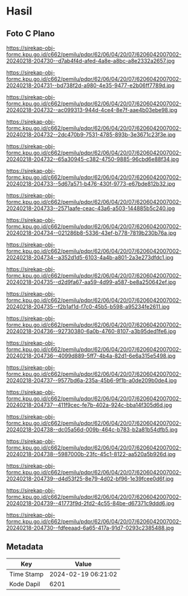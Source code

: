 # Hasil

## Foto C Plano

https://sirekap-obj-formc.kpu.go.id/c662/pemilu/pdpr/62/06/04/20/07/6206042007002-20240218-204730--d7ab4f4d-afed-4a8e-a8bc-a8e2332a2657.jpg

https://sirekap-obj-formc.kpu.go.id/c662/pemilu/pdpr/62/06/04/20/07/6206042007002-20240218-204731--bd738f2d-a980-4e35-9477-e2b06ff7789d.jpg

https://sirekap-obj-formc.kpu.go.id/c662/pemilu/pdpr/62/06/04/20/07/6206042007002-20240218-204732--ac099313-944d-4ce4-8e7f-aae4b03ebe98.jpg

https://sirekap-obj-formc.kpu.go.id/c662/pemilu/pdpr/62/06/04/20/07/6206042007002-20240218-204732--2dc470b9-7531-4785-893b-3e3671c23f3e.jpg

https://sirekap-obj-formc.kpu.go.id/c662/pemilu/pdpr/62/06/04/20/07/6206042007002-20240218-204732--65a30945-c382-4750-9885-96cbd6e88f34.jpg

https://sirekap-obj-formc.kpu.go.id/c662/pemilu/pdpr/62/06/04/20/07/6206042007002-20240218-204733--5d67a571-b476-430f-9773-e67bde812b32.jpg

https://sirekap-obj-formc.kpu.go.id/c662/pemilu/pdpr/62/06/04/20/07/6206042007002-20240218-204733--2571aafe-ceac-43a6-a503-144885b5c240.jpg

https://sirekap-obj-formc.kpu.go.id/c662/pemilu/pdpr/62/06/04/20/07/6206042007002-20240218-204734--021286b8-5336-43ef-b778-7819b230b76a.jpg

https://sirekap-obj-formc.kpu.go.id/c662/pemilu/pdpr/62/06/04/20/07/6206042007002-20240218-204734--a352d1d5-6103-4a4b-a801-2a3e273dfdc1.jpg

https://sirekap-obj-formc.kpu.go.id/c662/pemilu/pdpr/62/06/04/20/07/6206042007002-20240218-204735--d2d9fa67-aa59-4d99-a587-be8a250642ef.jpg

https://sirekap-obj-formc.kpu.go.id/c662/pemilu/pdpr/62/06/04/20/07/6206042007002-20240218-204735--f2b1af1d-f7c0-45b5-b598-a95234fe2611.jpg

https://sirekap-obj-formc.kpu.go.id/c662/pemilu/pdpr/62/06/04/20/07/6206042007002-20240218-204736--92730380-6a0b-4760-8107-a3b95ded1fe6.jpg

https://sirekap-obj-formc.kpu.go.id/c662/pemilu/pdpr/62/06/04/20/07/6206042007002-20240218-204736--4099d889-5ff7-4b4a-82d1-6e6a315e5498.jpg

https://sirekap-obj-formc.kpu.go.id/c662/pemilu/pdpr/62/06/04/20/07/6206042007002-20240218-204737--9577bd6a-235a-45b6-9f1b-a0de209b0de4.jpg

https://sirekap-obj-formc.kpu.go.id/c662/pemilu/pdpr/62/06/04/20/07/6206042007002-20240218-204737--411f9cec-fe7b-402a-924c-bba14f305d6d.jpg

https://sirekap-obj-formc.kpu.go.id/c662/pemilu/pdpr/62/06/04/20/07/6206042007002-20240218-204738--dc05a56d-009b-464c-b783-b2a81b54dfb5.jpg

https://sirekap-obj-formc.kpu.go.id/c662/pemilu/pdpr/62/06/04/20/07/6206042007002-20240218-204738--5987000b-23fc-45c1-8122-aa520a5b926d.jpg

https://sirekap-obj-formc.kpu.go.id/c662/pemilu/pdpr/62/06/04/20/07/6206042007002-20240218-204739--d4d53f25-8e79-4d02-bf96-1e39fcee0d6f.jpg

https://sirekap-obj-formc.kpu.go.id/c662/pemilu/pdpr/62/06/04/20/07/6206042007002-20240218-204739--41773f9d-2fd2-4c55-84be-d67371c9ddd6.jpg

https://sirekap-obj-formc.kpu.go.id/c662/pemilu/pdpr/62/06/04/20/07/6206042007002-20240218-204730--fdfeeaad-6a65-417a-91d7-0293c2385488.jpg


## Metadata

| Key        | Value               |
| ---------- | ------------------- |
| Time Stamp | 2024-02-19 06:21:02 |
| Kode Dapil | 6201                |




